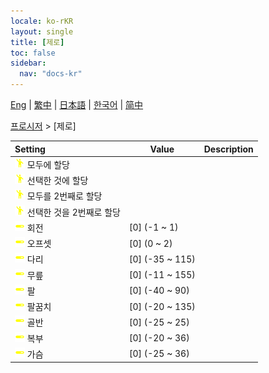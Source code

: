 ```yaml
---
locale: ko-rKR
layout: single
title: [제로]
toc: false
sidebar:
  nav: "docs-kr"
---
```

[Eng](/dancexr/menu/2025.4/motion/zero) | [繁中](/tw/dancexr/menu/2025.4/motion/zero) | [日本語](/jp/dancexr/menu/2025.4/motion/zero) | [한국어](/kr/dancexr/menu/2025.4/motion/zero) | [简中](/zh/dancexr/menu/2025.4/motion/zero)

[프로시저](../menu#프로시저) > [제로]



| Setting | Value | Description |
| :--- | --- | :--- |
|<nobr> ![motion icon](/images/icon/ic_motion.png)  모두에 할당</nobr>|| 
|<nobr> ![motion icon](/images/icon/ic_motion.png)  선택한 것에 할당</nobr>|| 
|<nobr> ![motion icon](/images/icon/ic_motion.png)  모두를 2번째로 할당</nobr>|| 
|<nobr> ![motion icon](/images/icon/ic_motion.png)  선택한 것을 2번째로 할당</nobr>|| 
|<nobr> ![slider icon](/images/icon/ic_slider.png)  회전</nobr>| [0] (-1 ~ 1) | 
|<nobr> ![slider icon](/images/icon/ic_slider.png)  오프셋</nobr>| [0] (0 ~ 2) | 
|<nobr> ![slider icon](/images/icon/ic_slider.png)  다리</nobr>| [0] (-35 ~ 115) | 
|<nobr> ![slider icon](/images/icon/ic_slider.png)  무릎</nobr>| [0] (-11 ~ 155) | 
|<nobr> ![slider icon](/images/icon/ic_slider.png)  팔</nobr>| [0] (-40 ~ 90) | 
|<nobr> ![slider icon](/images/icon/ic_slider.png)  팔꿈치</nobr>| [0] (-20 ~ 135) | 
|<nobr> ![slider icon](/images/icon/ic_slider.png)  골반</nobr>| [0] (-25 ~ 25) | 
|<nobr> ![slider icon](/images/icon/ic_slider.png)  복부</nobr>| [0] (-20 ~ 36) | 
|<nobr> ![slider icon](/images/icon/ic_slider.png)  가슴</nobr>| [0] (-25 ~ 36) | 
